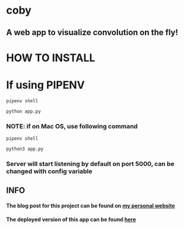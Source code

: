# coby

## A web app to visualize convolution on the fly! 

# HOW TO INSTALL 

# If using PIPENV 

`pipenv shell`

`python app.py`
 
### NOTE: if on Mac OS, use following command


`pipenv shell`

 `python3 app.py`
 
 ### Server will start listening by default on port 5000, can be changed with config variable 
 
 
 ## INFO 
 
 #### The blog post for this project can be found on [my personal website](https://saadkhalid.ca/coby)
 #### The deployed version of this app can be found [here](https://coby-app.herokuapp.com/)
